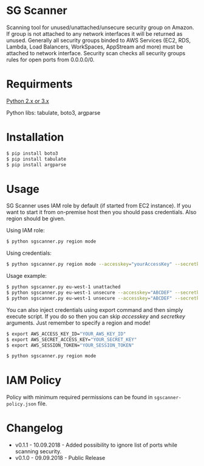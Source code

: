 # SG Scanner
Scanning tool for unused/unattached/unsecure security group on Amazon. If group is not attached to any network interfaces it will be 
returned as unused. Generally all security groups binded to AWS Services (EC2, RDS, Lambda, Load Balancers, WorkSpaces, AppStream and 
more) must be attached to network interface.
Security scan checks all security groups rules for open ports from 0.0.0.0/0.
# Requirments
[Python 2.x or 3.x](https://www.python.org/downloads/)

Python libs: tabulate, boto3, argparse

# Installation
```sh
$ pip install boto3
$ pip install tabulate
$ pip install argparse
```
# Usage
SG Scanner uses IAM role by default (if started from EC2 instance). If you want to start it from on-premise host then you should pass credentials. Also region should be given.

Using IAM role:
```sh
$ python sgscanner.py region mode
```
Using credentials:
```sh
$ python sgscanner.py region mode --accesskey="yourAccessKey" --secretkey="yourSecretKey"
```
Usage example:
```sh
$ python sgscanner.py eu-west-1 unattached
$ python sgscanner.py eu-west-1 unsecure --accesskey="ABCDEF" --secretkey="123456"
$ python sgscanner.py eu-west-1 unsecure --accesskey="ABCDEF" --secretkey="123456" --ignoreports="40,80,443"
```
You can also inject credentials using export command and then simply execute script. If you do so then you can skip *accesskey* and *secretkey* arguments. Just remember to specify a region and mode!
```sh
$ export AWS_ACCESS_KEY_ID="YOUR_AWS_KEY_ID"
$ export AWS_SECRET_ACCESS_KEY="YOUR_SECRET_KEY"
$ export AWS_SESSION_TOKEN="YOUR_SESSION_TOKEN"

$ python sgscanner.py region mode
```
# IAM Policy
Policy with minimum required permissions can be found in `sgscanner-policy.json` file.

# Changelog
- v0.1.1 - 10.09.2018 - Added possibility to ignore list of ports while scanning security.
- v0.1.0 - 09.09.2018 - Public Release